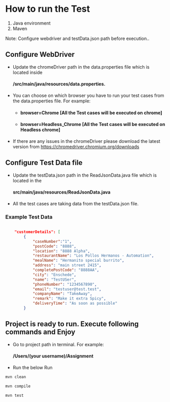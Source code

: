 # How to run the Test

1. Java environment
2. Maven

Note: Configure webdriver and testData.json path before execution..

## Configure WebDriver

* Update the chromeDriver path in the data.properties file which is located inside 
  #### /src/main/java/resources/data.properties.

* You can choose on which browser you have to run your test cases from the data.properties file.
 For example: 
    *  #### browser=Chrome          [All the Test cases will be executed on chrome]
    *  #### browser=Headless_Chrome [All the Test cases will be executed on Headless chrome]
 
* If there are any issues in the chromeDriver please download the latest version from https://chromedriver.chromium.org/downloads


## Configure Test Data file

 * Update the testData.json path in the ReadJsonData.java file which is located in the 
      #### src/main/java/resources/ReadJsonData.java
 * All the test cases are taking data from the testData.json file.  

### Example Test Data
```json

	"customerDetails": [
		{
		    "caseNumber":"1",
			"postCode": "8888",
			"location": "8888 Alpha",
			"restaurantName": "Los Pollos Hermanos - Automation",
			"mealName": "Hermanito special burrito",
			"address": "main street 2415",
			"completePostCode": "8888AA",
			"city": "Enschede",
			"name": "TestUSer",
			"phoneNumber": "1234567890",
			"email": "testuser@test.test",
			"companyName": "TakeAway",
			"remark": "Make it extra Spicy",
			"deliveryTime": "As soon as possible"
		}


```

## Project is ready to run. Execute following commands and Enjoy
 * Go to project path in terminal. For example: 
     #### /Users/(your username)/Assignment
* Run the below
Run
```bash
mvn clean
```
```bash
mvn compile
```
```bash
mvn test
```




